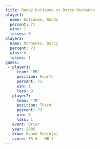 ```yaml
---
title: Randy Dutiaume vs Darcy Moshenko
player1:               
  name: Dutiaume, Randy
  percent: 71          
  wins: 1              
  losses: 0            
player2:               
  name: Moshenko, Darcy
  percent: 73          
  wins: 0              
  losses: 1            
games:
 - player1:          
     team: 'MB'      
     position: Fourth
     percent: 71     
     win: 1          
     loss: 0         
   player2:         
     team: 'TR'     
     position: Third
     percent: 73    
     win: 0         
     loss: 1        
   event: Brier        
   year: 2005          
   draw: Round Robin(4)
   score: TR 6 - MB 7  
---
```

